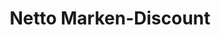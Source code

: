---
title: "Netto Marken-Discount"
url: /berlin/netto-marken-discount-oudenarder-strasse/
shop: Supermarkt
---